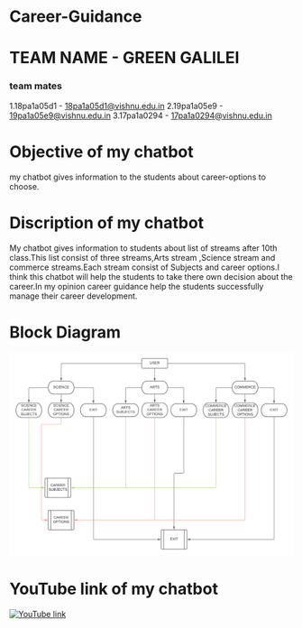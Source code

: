 # Career-Guidance
# TEAM NAME - GREEN GALILEI
### team mates
1.18pa1a05d1 - 18pa1a05d1@vishnu.edu.in
2.19pa1a05e9 - 19pa1a05e9@vishnu.edu.in
3.17pa1a0294 - 17pa1a0294@vishnu.edu.in

# Objective of my chatbot
my chatbot gives information to the students about career-options to choose.  

# Discription of my chatbot
My chatbot gives information to students about list of streams after 10th class.This list consist of three streams,Arts stream ,Science stream and commerce streams.Each stream consist of Subjects and career options.I think this chatbot will help the students to take there own decision about the career.In my opinion career guidance help the students successfully manage their career development.

# Block Diagram
![BLOCK DIAGRAM](https://raw.githubusercontent.com/sowmyapunuru143/Career-Guidance/main/Blank%20diagram%20(1).png)
# YouTube link of my chatbot
[![YouTube link](https://img.youtube.com/vi/AcvnlDSgvRE/0.jpg)](https://www.youtube.com/watch?v=AcvnlDSgvRE)
